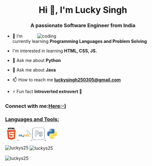 <h1 align="center">Hi 👋, I'm Lucky Singh</h1>
<h3 align="center">A passionate Software Engineer from India</h3>

<img align="right" alt="coding" width="400" src="https://camo.githubusercontent.com/c1dcb74cc1c1835b1d716f5051499a2814c683c806b15f04b0eba492863703e9/68747470733a2f2f63646e2e6472696262626c652e636f6d2f75736572732f3733303730332f73637265656e73686f74732f363538313234332f6176656e746f2e676966">

- 🌱 I’m currently learning **Programming Languages and Problem Solving**
- I'm interested in learning **HTML, CSS, JS.**

- 💬 Ask me about **Python**
- 💬 Ask me about **Java**

- 📫 How to reach me **luckysingh250305@gmail.com**

- ⚡ Fun fact **Introverted extrovert 🤭**

<h3 align="left">Connect with me:<a href="https://github.com/LuckyS25">Here:-)</h3>

<h3 align="left">Languages and Tools:</h3>
<p align="left"> <a href="https://www.w3.org/html/" target="_blank" rel="noreferrer"> <img src="https://raw.githubusercontent.com/devicons/devicon/master/icons/html5/html5-original-wordmark.svg" alt="html5" width="40" height="40"/> </a> <a href="https://www.mysql.com/" target="_blank" rel="noreferrer"> <img src="https://raw.githubusercontent.com/devicons/devicon/master/icons/mysql/mysql-original-wordmark.svg" alt="mysql" width="40" height="40"/> </a> <a href="https://www.photoshop.com/en" target="_blank" rel="noreferrer"> <img src="https://raw.githubusercontent.com/devicons/devicon/master/icons/photoshop/photoshop-line.svg" alt="photoshop" width="40" height="40"/> </a> <a href="https://www.python.org" target="_blank" rel="noreferrer"> <img src="https://raw.githubusercontent.com/devicons/devicon/master/icons/python/python-original.svg" alt="python" width="40" height="40"/> </a> </p>

<p><img align="left" src="https://github-readme-stats.vercel.app/api/top-langs?username=luckys25&show_icons=true&locale=en&layout=compact" alt="luckys25" /></p>

<p>&nbsp;<img align="center" src="https://github-readme-stats.vercel.app/api?username=luckys25&show_icons=true&locale=en" alt="luckys25" /></p>

<p><img align="center" src="https://github-readme-streak-stats.herokuapp.com/?user=luckys25&" alt="luckys25" /></p>
